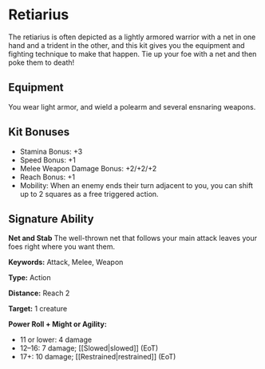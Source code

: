 # Retiarius

The retiarius is often depicted as a lightly armored warrior with a net in one hand and a trident in the other, and this kit gives you the equipment and fighting technique to make that happen. Tie up your foe with a net and then poke them to death!

## Equipment

You wear light armor, and wield a polearm and several ensnaring weapons.

## Kit Bonuses

-   Stamina Bonus: +3
-   Speed Bonus: +1
-   Melee Weapon Damage Bonus: +2/+2/+2
-   Reach Bonus: +1
-   Mobility: When an enemy ends their turn adjacent to you, you can shift up to 2 squares as a free triggered action.

## Signature Ability

**Net and Stab** The well-thrown net that follows your main attack leaves your foes right where you want them.

**Keywords:** Attack, Melee, Weapon

**Type:** Action

**Distance:** Reach 2

**Target:** 1 creature

**Power Roll + Might or Agility:**

-   11 or lower: 4 damage
-   12–16: 7 damage; [[Slowed|slowed]] (EoT)
-   17+: 10 damage; [[Restrained|restrained]] (EoT)
